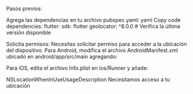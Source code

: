 Pasos previos:

Agrega las dependencias en tu archivo pubspec.yaml:
yaml
Copy code
dependencies:
  flutter:
    sdk: flutter
  geolocator: ^8.0.0 # Verifica la última versión disponible
  
Solicita permisos: Necesitas solicitar permiso para acceder a la ubicación del dispositivo. Para Android, modifica el archivo AndroidManifest.xml ubicado en android/app/src/main agregando:

<uses-permission android:name="android.permission.ACCESS_FINE_LOCATION" />
Para iOS, edita el archivo Info.plist en ios/Runner y añade:


<key>NSLocationWhenInUseUsageDescription</key>
<string>Necesitamos acceso a tu ubicación</string>
